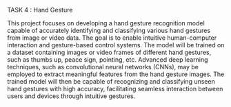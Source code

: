 TASK 4 : Hand Gesture

This project focuses on developing a hand gesture recognition model capable of accurately identifying and classifying various hand gestures from image or video data. The goal is to enable intuitive human-computer interaction and gesture-based control systems. The model will be trained on a dataset containing images or video frames of different hand gestures, such as thumbs up, peace sign, pointing, etc. Advanced deep learning techniques, such as convolutional neural networks (CNNs), may be employed to extract meaningful features from the hand gesture images. The trained model will then be capable of recognizing and classifying unseen hand gestures with high accuracy, facilitating seamless interaction between users and devices through intuitive gestures.
